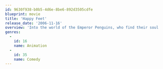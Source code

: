 ```yaml
---
id: 9630f938-b0b5-4d6e-8be6-892d3505cdfe
blueprint: movie
title: 'Happy Feet'
release_date: '2006-11-16'
overview: 'Into the world of the Emperor Penguins, who find their soul mates through song, a penguin is born who cannot sing. But he can tap dance something fierce!'
genres:
  -
    id: 16
    name: Animation
  -
    id: 35
    name: Comedy
---
```

